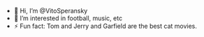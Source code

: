 - 👋 Hi, I’m @VitoSperansky
- 👀 I’m interested in football, music, etc
- ⚡ Fun fact: Tom and Jerry and Garfield are the best cat movies.

